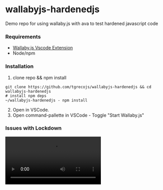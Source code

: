 # wallabyjs-hardenedjs
Demo repo for using wallaby.js with ava to test hardened javascript code

### Requirements
* [Wallaby.js Vscode Extension](https://marketplace.visualstudio.com/items?itemName=WallabyJs.wallaby-vscode)
* Node/npm

### Installation 
1. clone repo && npm install
```
git clone https://github.com/tgrecojs/wallabyjs-hardenedjs && cd wallabyjs-hardenedjs
# install npm deps
~/wallabyjs-hardenedjs - npm install
```
2. Open in VSCode.
3. Open command-pallette in VSCode - Toggle "Start Wallaby.js"

### Issues with Lockdown

![wallabyjs-lockdown video](wallabyjs-lockdown.mp4)

